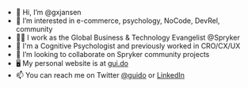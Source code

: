 - 👋 Hi, I’m @gxjansen
- 👀 I’m interested in e-commerce, psychology, NoCode, DevRel, community
- 👨‍💻 I work as the Global Business & Technology Evangelist @Spryker
- 🧠 I'm a Cognitive Psychologist and previously worked in CRO/CX/UX
- 💞️ I’m looking to collaborate on Spryker community projects
- 🖥 My personal website is at [gui.do](https://www.gui.do)
- 📫 You can reach me on Twitter [@guido](https://twitter.com/guido) or [LinkedIn](https://www.linkedin.com/in/gxjansen/)

<!---
gxjansen/gxjansen is a ✨ special ✨ repository because its `README.md` (this file) appears on your GitHub profile.
You can click the Preview link to take a look at your changes.
--->
